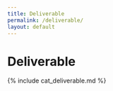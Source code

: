 ```yaml
---
title: Deliverable
permalink: /deliverable/
layout: default
---
```


# Deliverable

{% include cat_deliverable.md %}
